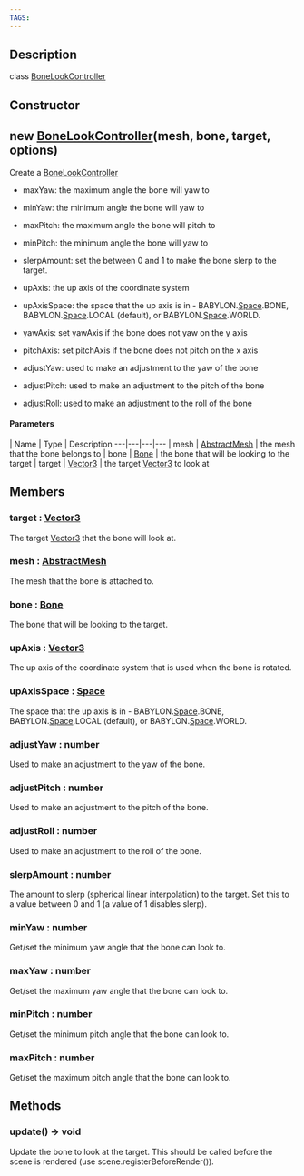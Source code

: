 ```yaml
---
TAGS:
---
```

## Description

class [BoneLookController](/classes/3.1/BoneLookController)



## Constructor

## new [BoneLookController](/classes/3.1/BoneLookController)(mesh, bone, target, options)

Create a [BoneLookController](/classes/3.1/BoneLookController)

- maxYaw: the maximum angle the bone will yaw to

- minYaw: the minimum angle the bone will yaw to

- maxPitch: the maximum angle the bone will pitch to

- minPitch: the minimum angle the bone will yaw to

- slerpAmount: set the between 0 and 1 to make the bone slerp to the target.

- upAxis: the up axis of the coordinate system

- upAxisSpace: the space that the up axis is in - BABYLON.[Space](/classes/3.1/Space).BONE, BABYLON.[Space](/classes/3.1/Space).LOCAL (default), or BABYLON.[Space](/classes/3.1/Space).WORLD.

- yawAxis: set yawAxis if the bone does not yaw on the y axis

- pitchAxis: set pitchAxis if the bone does not pitch on the x axis

- adjustYaw: used to make an adjustment to the yaw of the bone

- adjustPitch: used to make an adjustment to the pitch of the bone

- adjustRoll: used to make an adjustment to the roll of the bone

#### Parameters
 | Name | Type | Description
---|---|---|---
 | mesh | [AbstractMesh](/classes/3.1/AbstractMesh) |  the mesh that the bone belongs to
 | bone | [Bone](/classes/3.1/Bone) |  the bone that will be looking to the target
 | target | [Vector3](/classes/3.1/Vector3) |  the target [Vector3](/classes/3.1/Vector3) to look at
## Members

### target : [Vector3](/classes/3.1/Vector3)

The target [Vector3](/classes/3.1/Vector3) that the bone will look at.

### mesh : [AbstractMesh](/classes/3.1/AbstractMesh)

The mesh that the bone is attached to.

### bone : [Bone](/classes/3.1/Bone)

The bone that will be looking to the target.

### upAxis : [Vector3](/classes/3.1/Vector3)

The up axis of the coordinate system that is used when the bone is rotated.

### upAxisSpace : [Space](/classes/3.1/Space)

The space that the up axis is in - BABYLON.[Space](/classes/3.1/Space).BONE, BABYLON.[Space](/classes/3.1/Space).LOCAL (default), or BABYLON.[Space](/classes/3.1/Space).WORLD.

### adjustYaw : number

Used to make an adjustment to the yaw of the bone.

### adjustPitch : number

Used to make an adjustment to the pitch of the bone.

### adjustRoll : number

Used to make an adjustment to the roll of the bone.

### slerpAmount : number

The amount to slerp (spherical linear interpolation) to the target.  Set this to a value between 0 and 1 (a value of 1 disables slerp).

### minYaw : number

Get/set the minimum yaw angle that the bone can look to.

### maxYaw : number

Get/set the maximum yaw angle that the bone can look to.

### minPitch : number

Get/set the minimum pitch angle that the bone can look to.

### maxPitch : number

Get/set the maximum pitch angle that the bone can look to.

## Methods

### update() &rarr; void

Update the bone to look at the target.  This should be called before the scene is rendered (use scene.registerBeforeRender()).
